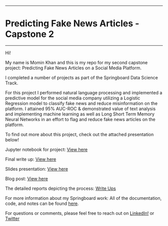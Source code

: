 --------
# Predicting Fake News Articles - Capstone 2
-------- 
Hi!

My name is Momin Khan and this is my repo for my second capstone project: Predicting Fake News Articles on a Social Media Platform.

I completed a number of projects as part of the Springboard Data Science Track.

For this project I performed natural language processing and implemented a predictive model for the social media company utilizing a Logistic Regression model to classify fake news and reduce misinformation on the platform.  I attained 95% AUC-ROC & demonstrated value of text analysis and implementing machine learning as well as Long Short Term Memory Neural Networks in an effort to flag and reduce fake news articles on the platform. 

To find out more about this project, check out the attached presentation below!

Jupyter notebook for project: [View here](https://github.com/mominasadullahkhan/Predicting-Fake-News-Articles/blob/master/Final%20Model%20%2B%20Analysis%20Notebook/Final_Notebook_Capstone2_Detecting_Fake_News.ipynb)

Final write up: [View here](https://github.com/mominasadullahkhan/Predicting-Fake-News-Articles/blob/master/Fake_News_Classifier_Final_Report.pdf)

Slides presentation: [View here](https://github.com/mominasadullahkhan/Predicting-Fake-News-Articles/blob/master/Capstone2_Fake_News_Slidedeck%20.pdf)

Blog post: [View here](https://towardsdatascience.com/predicting-fraudulent-news-articles-using-nlp-deep-learning-ffdf64f19537)

The detailed reports depicting the process: [Write Ups](https://github.com/mominasadullahkhan/Predicting-Fake-News-Articles/tree/master/Detailed%20Milestone%20Reports)

For more information about my Springboard work: All of the documentation, code, and notes can be found [here](https://github.com/mominasadullahkhan/Springboard). 

For questions or comments, please feel free to reach out on [LinkedIn!](https://www.linkedin.com/in/mominkhan94/) or [Twitter](https://twitter.com/mominasadullah)
